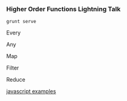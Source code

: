 ### Higher Order Functions Lightning Talk

`grunt serve`

Every

Any

Map

Filter

Reduce

[javascript examples](https://jsfiddle.net/andyklimczak/xz5mLrLn/)
